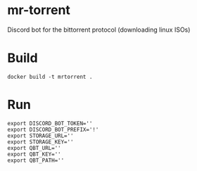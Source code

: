 # mr-torrent
Discord bot for the bittorrent protocol (downloading linux ISOs)

# Build

`docker build -t mrtorrent .`

# Run

```
export DISCORD_BOT_TOKEN=''
export DISCORD_BOT_PREFIX='!'
export STORAGE_URL=''
export STORAGE_KEY=''
export QBT_URL=''
export QBT_KEY=''
export QBT_PATH=''
```